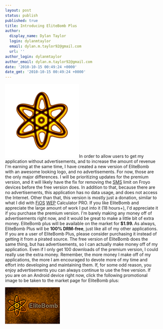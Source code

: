 ```yaml
---
layout: post
status: publish
published: true
title: Introducing EliteBomb Plus
author:
  display_name: Dylan Taylor
  login: dylanmtaylor
  email: dylan.m.taylor92@gmail.com
  url: ''
author_login: dylanmtaylor
author_email: dylan.m.taylor92@gmail.com
date: '2010-10-15 00:49:24 +0000'
date_gmt: '2010-10-15 00:49:24 +0000'
---
```

<p><a href="/images/blog/2010/10/nuke-clear-orangeish-extreme.png"><img class="alignleft size-medium wp-image-658" title="nuke-clear-orangeish-extreme" src="/images/blog/2010/10/nuke-clear-orangeish-extreme.png?w=300" alt="" width="243" height="243" /></a>In order to allow users to get my application without advertisements, and to increase the amount of revenue I'm earning at the same time, I have created a new version of EliteBomb with an awesome looking logo, and no advertisements. For now, those are the only major differences. I will be prioritizing updates for the premium version, and it will likely have the fix for removing the <a class="zem_slink" title="SMS" rel="wikipedia" href="http://en.wikipedia.org/wiki/SMS">SMS</a> limit on Froyo devices before the free version does. In addition to that, because there are no advertisements, this application has no data usage, and does not access the Internet. Other than that, this version is mostly just a donation, similar to what I did with <a class="zem_slink" title="Verizon FiOS" rel="wikipedia" href="http://en.wikipedia.org/wiki/Verizon_FiOS">FiOS</a> <a class="zem_slink" title="Wired Equivalent Privacy" rel="wikipedia" href="http://en.wikipedia.org/wiki/Wired_Equivalent_Privacy">WEP</a> Calculator PRO. If you like EliteBomb and appreciate the large amount of work I put into it (18 hours+), I'd appreciate it if you purchase the premium version. I'm barely making any money off of advertisements right now, and it would be great to make a little bit of extra money.  EliteBomb plus will be available on the market for <strong>$1.99. </strong>As always, EliteBomb Plus will be <strong>100% DRM-free</strong>, just like all of my other applications. If you are a user of EliteBomb Plus, please consider purchasing it instead of getting it from a pirated source. The free version of EliteBomb does the same thing, but has advertisements, so I can actually make money off of my application. Even if I only get 100 downloads of the premium version, I could really use the extra money. Remember, the more money I make off of my applications, the more I am encouraged to devote more of my time and effort into developing and maintaining them. If, for some odd reason, you enjoy advertisements you can always continue to use the free version. If you are on an Android device right now, click the following promotional image to be taken to the market page for EliteBomb plus:<strong></strong></p>
<p><a href="http://market.android.com/details?id=com.dylantaylor.elitebomb_plus"><img class="alignleft size-full wp-image-660" title="elitebomb-promo-plus" src="/images/blog/2010/10/elitebomb-promo-plus.png" alt="" width="180" height="120" /></a></p>
<div id="_mcePaste" class="mcePaste" style="position:absolute;left:-10000px;top:102px;width:1px;height:1px;overflow:hidden;">com.dylantaylor.elitebomb_premium<strong>$</strong></div>
